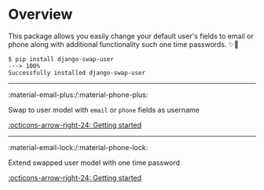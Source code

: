 # Overview
This package  allows you easily change your default user's fields to email or phone along with additional functionality such one time passwords.
✨🐍

<div class="termy">

```console
$ pip install django-swap-user
---> 100%
Successfully installed django-swap-user
```

</div>

***
:material-email-plus:/:material-phone-plus:

Swap to user model with `email` or `phone` fields as username

[:octicons-arrow-right-24: Getting started ](/django-user-swap-docs/swap_models)

***
:material-email-lock:/:material-phone-lock:

Extend swapped user model with one time password

[:octicons-arrow-right-24: Getting started ](/django-user-swap-docs/otp_models)






